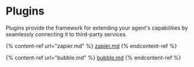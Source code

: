 # Plugins

Plugins provide the framework for extending your agent's capabilities by seamlessly connecting it to third-party services.

{% content-ref url="zapier.md" %}
[zapier.md](zapier.md)
{% endcontent-ref %}

{% content-ref url="bubble.md" %}
[bubble.md](bubble.md)
{% endcontent-ref %}
